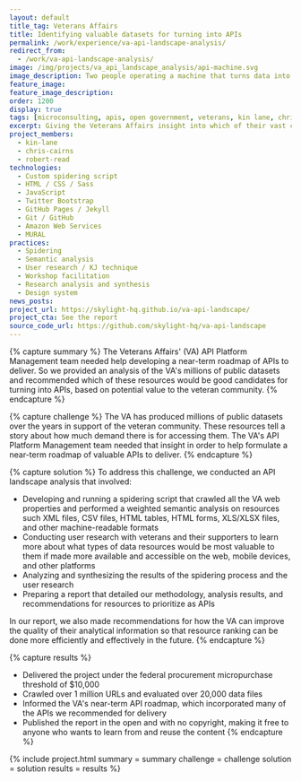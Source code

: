 ```yaml
---
layout: default
title_tag: Veterans Affairs
title: Identifying valuable datasets for turning into APIs
permalink: /work/experience/va-api-landscape-analysis/
redirect_from:
  - /work/va-api-landscape-analysis/
image: /img/projects/va_api_landscape_analysis/api-machine.svg
image_description: Two people operating a machine that turns data into APIs.
feature_image:
feature_image_description:
order: 1200
display: true
tags: [microconsulting, apis, open government, veterans, kin lane, chris cairns, robert read]
excerpt: Giving the Veterans Affairs insight into which of their vast collection of public datasets would be most valuable to the veteran community in the form of APIs.
project_members:
  - kin-lane
  - chris-cairns
  - robert-read
technologies:
  - Custom spidering script
  - HTML / CSS / Sass
  - JavaScript
  - Twitter Bootstrap
  - GitHub Pages / Jekyll
  - Git / GitHub
  - Amazon Web Services
  - MURAL
practices:
  - Spidering
  - Semantic analysis
  - User research / KJ technique
  - Workshop facilitation
  - Research analysis and synthesis
  - Design system
news_posts:
project_url: https://skylight-hq.github.io/va-api-landscape/
project_cta: See the report
source_code_url: https://github.com/skylight-hq/va-api-landscape
---
```


{% capture summary %}
The Veterans Affairs' (VA) API Platform Management team needed help
developing a near-term roadmap of APIs to deliver. So we provided an
analysis of the VA's millions of public datasets and recommended which
of these resources would be good candidates for turning into APIs, based
on potential value to the veteran community.
{% endcapture %}

{% capture challenge %}
The VA has produced millions of public datasets over the
years in support of the veteran community. These resources tell a story
about how much demand there is for accessing them. The VA's API Platform
Management team needed that insight in order to help formulate a near-term
roadmap of valuable APIs to deliver.
{% endcapture %}

{% capture solution %}
To address this challenge, we conducted an API landscape analysis that involved:

- Developing and running a spidering script that crawled all the VA web
properties and performed a weighted semantic analysis on resources such
XML files, CSV files, HTML tables, HTML forms, XLS/XLSX files, and other
machine-readable formats
- Conducting user research with veterans and their supporters to learn more about
what types of data resources would be most valuable to them if made more available
and accessible on the web, mobile devices, and other platforms
- Analyzing and synthesizing the results of the spidering process and the user research
- Preparing a report that detailed our methodology, analysis results, and
recommendations for resources to prioritize as APIs

In our report, we also made recommendations for how the VA can improve the
quality of their analytical information so that resource ranking can be done more efficiently and effectively in the future.
{% endcapture %}

{% capture results %}
- Delivered the project under the federal procurement micropurchase threshold of $10,000
- Crawled over 1 million URLs and evaluated over 20,000 data files
- Informed the VA's near-term API roadmap, which incorporated many of the
APIs we recommended for delivery
- Published the report in the open and with no copyright, making it free to
anyone who wants to learn from and reuse the content
{% endcapture %}

{% include project.html
  summary = summary
  challenge = challenge
  solution = solution
  results = results
%}
